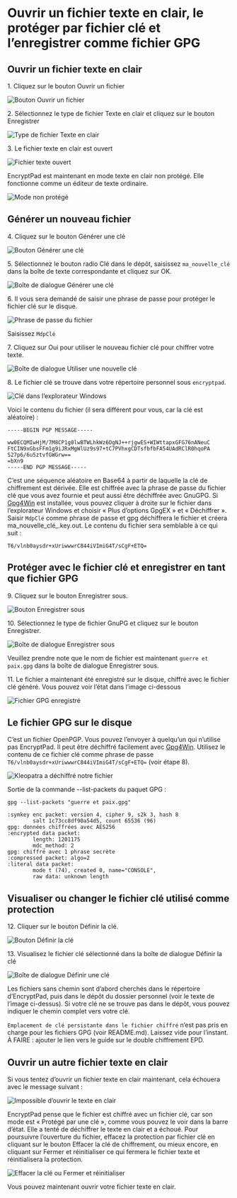 # Ouvrir un fichier texte en clair, le protéger par fichier clé et l’enregistrer comme fichier GPG

## Ouvrir un fichier texte en clair

1\. Cliquez sur le bouton Ouvrir un fichier

![Bouton Ouvrir un fichier](images/open_text_file.png)

2\. Sélectionnez le type de fichier Texte en clair et cliquez sur le bouton Enregistrer

![Type de fichier Texte en clair](images/open_file_dialog_text_file.png)

3\. Le fichier texte en clair est ouvert

![Fichier texte ouvert](images/text_file_opened.png)

EncryptPad est maintenant en mode texte en clair non protégé. Elle fonctionne comme un éditeur de texte ordinaire.

![Mode non protégé](images/unprotected_status.png)

## Générer un nouveau fichier

4\. Cliquez sur le bouton Générer une clé

![Bouton Générer une clé](images/generate_key_tool_button.png)

5\. Sélectionnez le bouton radio Clé dans le dépôt, saisissez `ma_nouvelle_clé` dans la boîte de texte correspondante et cliquez sur OK.

![Boîte de dialogue Générer une clé](images/generate_key_dialog.png)

6\. Il vous sera demandé de saisir une phrase de passe pour protéger le fichier clé sur le disque.

![Phrase de passe du fichier](images/set_passphrase_for_key.png)

Saisissez `MdpClé`

7\. Cliquez sur Oui pour utiliser le nouveau fichier clé pour chiffrer votre texte.

![Boîte de dialogue Utiliser une nouvelle clé](images/use_new_key_dialog.png)

8\. Le fichier clé se trouve dans votre répertoire personnel sous `encryptpad`.

![Clé dans l’explorateur Windows](images/key_in_explorer.png)

Voici le contenu du fichier (il sera différent pour vous, car la clé est aléatoire) :<br/> 

    -----BEGIN PGP MESSAGE-----
    
    ww0ECQMIwHjM/7M8CP1g0lwBTWLhkWz6OgNJ++rjgwES+WIWttapxGFG76nANeuC
    FtCIN9xGbsFFm1g9iJRxMgWlUz9s97+tC7PVhxgCDTsfbfbFA54UAdRClR0hqoPA
    S27p6/6u5ztvfGWGrw==
    =bXn9
    -----END PGP MESSAGE-----

C’est une séquence aléatoire en Base64 à partir de laquelle la clé de chiffrement est dérivée. Elle est chiffrée avec la phrase de passe du fichier clé que vous avez fournie et peut aussi être déchiffrée avec GnuGPG. Si [Gpg4Win](https://www.gpg4win.org/) est installée, vous pouvez cliquer à droite sur le fichier dans l’explorateur Windows et choisir « Plus d’options GpgEX » et « Déchiffrer ». Saisir `MdpClé` comme phrase de passe et gpg déchiffrera le fichier et créera ma_nouvelle_clé_.key.out. Le contenu du fichier sera semblable à ce qui suit :

    T6/vlnb0aysdr+xUriwwwrC844iVImiG4T/sCgF+ETQ=

## Protéger avec le fichier clé et enregistrer en tant que fichier GPG

9\. Cliquez sur le bouton Enregistrer sous.

![Bouton Enregistrer sous](images/save_as_tool_button.png)

10\. Sélectionnez le type de fichier GnuPG et cliquez sur le bouton Enregistrer.

![Boîte de dialogue Enregistrer sous](images/save_as_dialog.png)

Veuillez prendre note que le nom de fichier est maintenant `guerre et paix.gpg` dans la boîte de dialogue Enregistrer sous.

11\. Le fichier a maintenant été enregistré sur le disque, chiffré avec le fichier clé généré. Vous pouvez voir l’état dans l’image ci-dessous

![Fichier GPG enregistré](images/key_protected_status.png)

## Le fichier GPG sur le disque

C’est un fichier OpenPGP. Vous pouvez l’envoyer à quelqu’un qui n’utilise pas EncryptPad. Il peut être déchiffré facilement avec [Gpg4Win](https://www.gpg4win.org/). Utilisez le contenu de ce fichier clé comme phrase de passe `T6/vlnb0aysdr+xUriwwwrC844iVImiG4T/sCgF+ETQ=` (voir étape 8).

![Kleopatra a déchiffré notre fichier](images/kleopatra_decrypted.png)

Sortie de la commande --list-packets du paquet GPG :

    gpg --list-packets "guerre et paix.gpg"
    
    :symkey enc packet: version 4, cipher 9, s2k 3, hash 8
            salt 1c73cc8df90a54d5, count 65536 (96)
    gpg: données chiffrées avec AES256
    :encrypted data packet:
            length: 1201175
            mdc_method: 2
    gpg: chiffré avec 1 phrase secrète
    :compressed packet: algo=2
    :literal data packet:
            mode t (74), created 0, name="CONSOLE",
            raw data: unknown length

## Visualiser ou changer le fichier clé utilisé comme protection

12\. Cliquer sur le bouton Définir la clé.

![Bouton Définir la clé](images/set_key_tool_button.png)

13\. Visualisez le fichier clé sélectionné dans la boîte de dialogue Définir la clé

![Boîte de dialogue Définir une clé](images/set_key_dialog.png)

Les fichiers sans chemin sont d’abord cherchés dans le répertoire d’EncryptPad, puis dans le dépôt du dossier personnel (voir le texte de l’image ci-dessus). Si votre clé ne se trouve pas dans le dépôt, vous pouvez indiquer le chemin complet vers votre clé. 

`Emplacement de clé persistante dans le fichier chiffré` n’est pas pris en charge pour les fichiers GPG (voir README.md). Laissez vide pour l’instant. À FAIRE : ajouter le lien vers le guide sur le double chiffrement EPD.

## Ouvrir un autre fichier texte en clair

Si vous tentez d’ouvrir un fichier texte en clair maintenant, cela échouera avec le message suivant :

![Impossible d’ouvrir le texte en clair](images/open_another_plain_text.png)

EncryptPad pense que le fichier est chiffré avec un fichier clé, car son mode est « Protégé par une clé », comme vous pouvez le voir dans la barre d’état. Elle a tenté de déchiffrer le texte en clair et a échoué. Pour poursuivre l’ouverture du fichier, effacez la protection par fichier clé en cliquant sur le bouton Effacer la clé de chiffrement, ou mieux encore, en cliquant sur Fermer et réinitialiser ce qui fermera le fichier texte et réinitialisera la protection.

![Effacer la clé ou Fermer et réinitialiser](images/clear_key_or_close_and_reset.png)

Vous pouvez maintenant ouvrir votre fichier texte en clair.